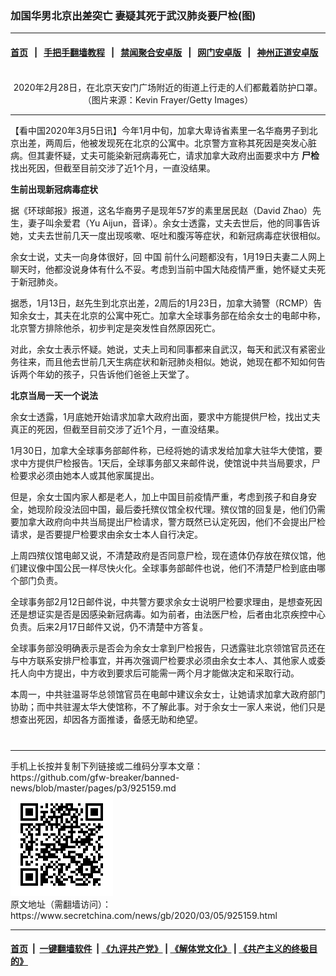 ### 加国华男北京出差突亡 妻疑其死于武汉肺炎要尸检(图)
------------------------

#### [首页](https://github.com/gfw-breaker/banned-news/blob/master/README.md) &nbsp;&nbsp;|&nbsp;&nbsp; [手把手翻墙教程](https://github.com/gfw-breaker/guides/wiki) &nbsp;&nbsp;|&nbsp;&nbsp; [禁闻聚合安卓版](https://github.com/gfw-breaker/bn-android) &nbsp;&nbsp;|&nbsp;&nbsp; [网门安卓版](https://github.com/oGate2/oGate) &nbsp;&nbsp;|&nbsp;&nbsp; [神州正道安卓版](https://github.com/SzzdOgate/update) 



<div class="article_right" style="fone-color:#000">
 <p style="text-align: center;">
  <img alt="" src="//img3.secretchina.com/pic/2020/3-1/p2638212a259704182-ss.jpg"/>
  <br>
   2020年2月28日，在北京天安门广场附近的街道上行走的人们都戴着防护口罩。（图片来源：Kevin Frayer/Getty Images）
   <span id="hideid" name="hideid" style="color:red;display:none;">
    <span href="https://www.secretchina.com">
    </span>
   </span>
  </br>
 </p>
 <div id="txt-mid1-t21-2017">
  

---


  </div>
 </div>
 <p>
  【看中国2020年3月5日讯】今年1月中旬，加拿大卑诗省素里一名华裔男子到北京出差，两周后，他被发现死在北京的公寓中。北京警方宣称其死因是突发心脏病。但其妻怀疑，丈夫可能染新冠病毒死亡，请求加拿大政府出面要求中方
  <strong>
   <span href="https://www.secretchina.com/news/gb/tag/尸检" target="_blank">
    尸检
   </span>
  </strong>
  找出死因，但截至目前交涉了近1个月，一直没结果。
  <span id="hideid" name="hideid" style="color:red;display:none;">
   <span href="https://www.secretchina.com">
   </span>
  </span>
 </p>
 <p>
  <strong>
   生前出现新冠病毒症状
  </strong>
 </p>
 <p>
  据《环球邮报》报道，这名华裔男子是现年57岁的素里居民赵（David Zhao）先生，妻子叫余爱君（Yu Aijun，音译）。余女士透露，丈夫去世后，他的同事告诉她，丈夫去世前几天一度出现咳嗽、呕吐和腹泻等症状，和新冠病毒症状很相似。
 </p>
 <p>
  余女士说，丈夫一向身体很好，回
  <span href="https://www.secretchina.com" target="_blank">
   中国
  </span>
  前什么问题都没有，1月19日夫妻二人网上聊天时，他都没说身体有什么不妥。考虑到当前中国大陆疫情严重，她怀疑丈夫死于新冠肺炎。
 </p>
 <p>
  据悉，1月13日，赵先生到北京出差，2周后的1月23日，加拿大骑警（RCMP）告知余女士，其夫在北京的公寓中死亡。加拿大全球事务部在给余女士的电邮中称，北京警方排除他杀，初步判定是突发性自然原因死亡。
 </p>
 <p>
  对此，余女士表示怀疑。她说，丈夫上司和同事都来自武汉，每天和武汉有紧密业务往来，而且他去世前几天生病症状和新冠肺炎相似。她说，她现在都不知如何告诉两个年幼的孩子，只告诉他们爸爸上天堂了。
 </p>
 <p>
  <strong>
   北京当局一天一个说法
  </strong>
 </p>
 <p>
  余女士透露，1月底她开始请求加拿大政府出面，要求中方能提供尸检，找出丈夫真正的死因，但截至目前交涉了近1个月，一直没结果。
 </p>
 <p>
  1月30日，加拿大全球事务部邮件称，已经将她的请求发给加拿大驻华大使馆，要求中方提供尸检报告。1天后，全球事务部又来邮件说，使馆说中共当局要求，尸检要求必须由她本人或其他家属提出。
 </p>
 <p>
  但是，余女士国内家人都是老人，加上中国目前疫情严重，考虑到孩子和自身安全，她现阶段没法回中国，最后委托殡仪馆全权代理。殡仪馆的回复是，他们仍需要加拿大政府向中共当局提出尸检请求，警方既然已认定死因，他们不会提出尸检请求，是否要提尸检要求由余女士本人自行决定。
 </p>
 <p>
  上周四殡仪馆电邮又说，不清楚政府是否同意尸检，现在遗体仍存放在殡仪馆，他们建议像中国公民一样尽快火化。全球事务部邮件也说，他们不清楚尸检到底由哪个部门负责。
 </p>
 <p>
  全球事务部2月12日邮件说，中共警方要求余女士说明尸检要求理由，是想查死因还是想证实是否是因感染新冠病毒。如为前者，由法医尸检，后者由北京疾控中心负责。后来2月17日邮件又说，仍不清楚中方答复。
 </p>
 <p>
  全球事务部没明确表示是否会为余女士拿到尸检报告，只透露驻北京领馆官员还在与中方联系安排尸检事宜，并再次强调尸检要求必须由余女士本人、其他家人或委托人向中方提出，中方收到要求后可能需一两个月才能做决定和采取行动。
 </p>
 <p>
  本周一，中共驻温哥华总领馆官员在电邮中建议余女士，让她请求加拿大政府部门协助；而中共驻渥太华大使馆称，不了解此事。对于余女士一家人来说，他们只是想查出死因，却因各方面推诿，备感无助和绝望。
  <center>
   <div>
    <div id="txt-mid2-t22-2017" style="display: block;  max-height: 351px;  overflow: hidden;">
     <div id="SC-21xxx">
     </div>
     <ins class="adsbygoogle" data-ad-client="ca-pub-1276641434651360" data-ad-format="auto" data-ad-slot="4301710469" data-full-width-responsive="true" style="display:block">
     </ins>
    </div>
   </div>
  </center>
  <div style="padding-top:12px;">
  </div>
 </p>
</div>

<hr/>
手机上长按并复制下列链接或二维码分享本文章：<br/>
https://github.com/gfw-breaker/banned-news/blob/master/pages/p3/925159.md <br/>
<a href='https://github.com/gfw-breaker/banned-news/blob/master/pages/p3/925159.md'><img src='https://github.com/gfw-breaker/banned-news/blob/master/pages/p3/925159.md.png'/></a> <br/>
原文地址（需翻墙访问）：https://www.secretchina.com/news/gb/2020/03/05/925159.html


------------------------
#### [首页](https://github.com/gfw-breaker/banned-news/blob/master/README.md) &nbsp;|&nbsp; [一键翻墙软件](https://github.com/gfw-breaker/nogfw/blob/master/README.md) &nbsp;| [《九评共产党》](https://github.com/gfw-breaker/9ping.md/blob/master/README.md#九评之一评共产党是什么) | [《解体党文化》](https://github.com/gfw-breaker/jtdwh.md/blob/master/README.md) | [《共产主义的终极目的》](https://github.com/gfw-breaker/gczydzjmd.md/blob/master/README.md)


<img src='http://gfw-breaker.win/banned-news/pages/p3/925159.md' width='0px' height='0px'/>